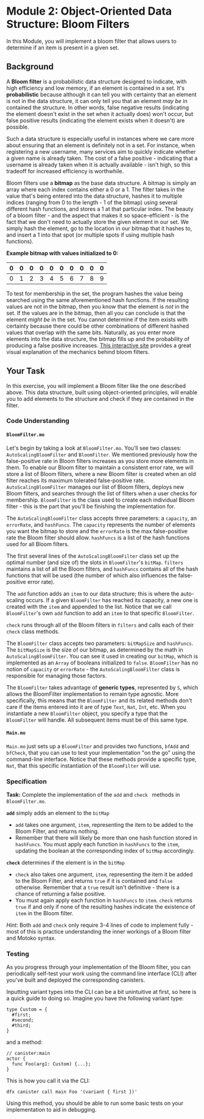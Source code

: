 # Module 2: Object-Oriented Data Structure: Bloom Filters

In this Module, you will implement a bloom filter that allows users to determine if an item is present in a given set.

## Background

A **Bloom filter** is a probabilistic data structure designed to indicate, with high efficiency and low memory, if an element is contained in a set. It's **probabilistic** because although it can tell you with certainty that an element is not in the data structure, it can only tell you that an element *may be* in contained the structure. In other words, false negative results (indicating the element doesn't exist in the set when it actually does) won't occur, but false positive results (indicating the element exists when it doesn't) are possible. 

Such a data structure is especially useful in instances where we care more about ensuring that an element is definitely not in a set. For instance, when registering a new username, many services aim to quickly indicate whether a given name is already taken.  The cost of a false positive - indicating that a username is already taken when it is actually available - isn't high, so this tradeoff for increased efficiency is worthwhile.

Bloom filters use a **bitmap** as the base data structure. A bitmap is simply an array where each index contains either a 0 or a 1. The filter takes in the value that's being entered into the data structure, hashes it to multiple indices (ranging from 0 to the length - 1 of the bitmap) using several different hash functions, and stores a 1 at that particular index. The beauty of a bloom filter - and the aspect that makes it so space-efficient - is the fact that we don't need to actually store the given element in our set. We simply hash the element, go to the location in our bitmap that it hashes to, and insert a 1 into that spot (or multiple spots if using multiple hash functions).

**Example bitmap with values initialized to 0:**
<div align="center">

| 0    | 0    | 0    | 0    | 0    | 0    | 0    | 0    | 0    | 0    |
| ---- | ---- | ---- | ---- | ---- | ---- | ---- | ---- | ---- | ---- |
| 0    | 1    | 2    | 3    | 4    | 5    | 6    | 7    | 8    | 9    |
</div>

To test for membership in the set, the program hashes the value being searched using the same aforementioned hash functions. If the resulting values are not in the bitmap, then you know that the element is *not* in the set. If the values are in the bitmap, then all you can conclude is that the element *might be* in the set. You cannot determine if the item exists with certainty because there could be other combinations of different hashed values that overlap with the same bits. Naturally, as you enter more elements into the data structure, the bitmap fills up and the probability of producing a false positive increases. [This interactive site](https://llimllib.github.io/bloomfilter-tutorial/) provides a great visual explanation of the mechanics behind bloom filters. 

## Your Task

In this exercise, you will implement a Bloom filter like the one described above. This data structure, built using object-oriented principles, will enable you to add elements to the structure and check if they are contained in the filter.

### Code Understanding

#### `BloomFilter.mo`

Let's begin by taking a look at `BloomFilter.mo`. You'll see two classes: `AutoScalingBloomFilter` and `BloomFilter`. We mentioned previously how the false-positive rate in Bloom filters increases as you store more elements in them. To enable our Bloom filter to maintain a consistent error rate, we will store a list of Bloom filters, where a new Bloom filter is created when an old filter reaches its maximum tolerated false-positive rate. `AutoScalingBloomFilter` manages our list of Bloom filters, deploys new Bloom filters, and searches through the list of filters when a user checks for membership. `BloomFilter` is the class used to create each individual Bloom filter - this is the part that you'll be finishing the implementation for.

The `AutoScalingBloomFilter` class accepts three parameters: a `capacity`, an `errorRate`, and `hashFuncs`. The `capacity` represents the number of elements you want the bitmap to store and the `errorRate` is the max false-positive rate the Bloom filter should allow. `hashFuncs` is a list of the hash functions used for all Bloom filters.

The first several lines of the `AutoScalingBloomFilter` class set up the optimal number (and size of) the slots in `BloomFilter`'s `bitMap`. `filters` maintains a list of all the Bloom filters, and `hashFuncs` contains all of the hash functions that will be used (the number of which also influences the false-positive error rate).

The `add` function adds an `item` to our data structure; this is where the auto-scaling occurs. If a given `BloomFilter` has reached its capacity, a new one is created with the `item` and appended to the list. Notice that we call `BloomFilter`'s own `add` function to add an `item` to that specific `BloomFilter`.

`check` runs through all of the Bloom filters in `filters` and calls each of their `check` class methods.

The `BloomFilter` class accepts two parameters: `bitMapSize` and `hashFuncs`. The `bitMapSize` is the size of our bitmap, as determined by the math in `AutoScalingBloomFilter`. You can see it used in creating our `bitMap`, which is implemented as an `Array` of booleans initialized to `false`. `BloomFilter` has no notion of `capacity` or `errorRate` - the `AutoScalingBloomFilter` class is responsible for managing those factors.

The `BloomFilter` takes advantage of **generic types**, represented by `S`, which allows the BloomFilter implementation to remain type agnostic. More specifically, this means that the `BloomFilter` and its related methods don't care if the items entered into it are of type `Text`, `Nat`, `Int`, etc. When you instantiate a new `BloomFilter` object, you specify a type that the `BloomFilter` will handle. All subsequent items must be of this same type.

#### `Main.mo`

`Main.mo` just sets up a `BloomFilter` and provides two functions, `bfAdd` and `bfCheck`, that you can use to test your implementation "on the go" using the command-line interface. Notice that these methods provide a specific type, `Nat`, that this specific instantiation of the `BloomFilter` will use.

### Specification

**Task:** Complete the implementation of the `add` and `check ` methods in `BloomFilter.mo`.

**`add`** simply adds an element to the `bitMap`

* `add` takes one argument, `item`, representing the item to be added to the Bloom Filter, and returns nothing.
* Remember that there will likely be more than one hash function stored in `hashFuncs`. You must apply each function in `hashFuncs` to the `item`, updating the boolean at the corresponding index of `bitMap` accordingly.

**`check`** determines if the element is in the `bitMap`

* `check` also takes one argument, `item`, representing the item it be added to the Bloom Filter, and returns `true` if it is contained and `false` otherwise. Remember that a `true` result isn't definitive - there is a chance of returning a false positive.
* You must again apply each function in `hashFuncs` to `item`. `check` returns `true` if and only if none of the resulting hashes indicate the existence of `item` in the Bloom filter.

*Hint:* Both `add` and `check` only require 3-4 lines of code to implement fully - most of this is practice understanding the inner workings of a Bloom filter and Motoko syntax.

### Testing

As you progress through your implementation of the Bloom filter, you can periodically self-test your work using the command line interface (CLI) after you've built and deployed the corresponding canisters.

Inputting variant types into the CLI can be a bit unintuitive at first, so here is a quick guide to doing so. Imagine you have the following variant type:

```
type Custom = {
  #first;
  #second;
  #third;
}
```

and a method:

```
// canister:main
actor {
  func Foo(arg1: Custom) {...};
}
```

This is how you call it via the CLI:

```
dfx canister call main Foo '(variant { first })'
```

Using this method, you should be able to run some basic tests on your implementation to aid in debugging.
